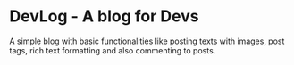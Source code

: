 # DevLog - A blog for Devs

A simple blog with basic functionalities like posting texts with images, post tags, rich text formatting and also commenting to posts. 
